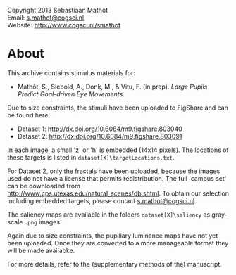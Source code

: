 Copyright 2013 Sebastiaan Mathôt  
Email: <s.mathot@cogsci.nl>  
Website: <http://www.cogsci.nl/smathot>

# About

This archive contains stimulus materials for:
	
- Mathôt, S., Siebold, A., Donk, M., & Vitu, F. (in prep). *Large Pupils Predict Goal-driven Eye Movements*.

Due to size constraints, the stimuli have been uploaded to FigShare and can be found here:
	
- Dataset 1: http://dx.doi.org/10.6084/m9.figshare.803040
- Dataset 2: http://dx.doi.org/10.6084/m9.figshare.803091

In each image, a small 'z' or 'h' is embedded (14x14 pixels). The locations of these targets is listed in `dataset[X]\targetLocations.txt`.

For Dataset 2, only the fractals have been uploaded, because the images used do not have a license that permits redistribution. The full 'campus set' can be downloaded from <http://www.cps.utexas.edu/natural_scenes/db.shtml>. To obtain our selection including embedded targets, please contact <s.mathot@cogsci.nl>.

The saliency maps are available in the folders `dataset[X]\saliency` as gray-scale `.png` images.

Again due to size constraints, the pupillary luminance maps have not yet been uploaded. Once they are converted to a more manageable format they will be made availabke.

For more details, refer to the (supplementary methods of the) manuscript.